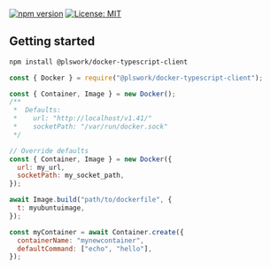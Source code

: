 

[![npm version](https://badge.fury.io/js/@plswork%2Fdocker-typescript-client.svg)](https://badge.fury.io/js/@plswork%2Fdocker-typescript-client)
[![License: MIT](https://img.shields.io/badge/License-MIT-yellow.svg)](https://opensource.org/licenses/MIT)


<h2>Getting started</h2>

```bash
npm install @plswork/docker-typescript-client
```

```javascript
const { Docker } = require("@plswork/docker-typescript-client");

const { Container, Image } = new Docker();
/**
 *  Defaults:
 *    url: "http://localhost/v1.41/"
 *    socketPath: "/var/run/docker.sock"
 */

// Override defaults
const { Container, Image } = new Docker({
  url: my_url,
  socketPath: my_socket_path,
});

await Image.build("path/to/dockerfile", {
  t: myubuntuimage,
});

const myContainer = await Container.create({
  containerName: "mynewcontainer",
  defaultCommand: ["echo", "hello"],
});
```
